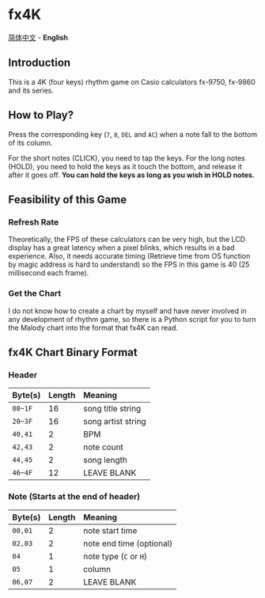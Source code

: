 # fx4K

[简体中文](README.md) - **English**

## Introduction

This is a 4K (four keys) rhythm game on Casio calculators fx-9750, fx-9860 and its series. 

## How to Play?

Press the corresponding key (`7`, `8`, `DEL` and `AC`) when a note fall to the bottom of its column. 

For the short notes (CLICK), you need to tap the keys. For the long notes (HOLD), you need to hold the keys as it touch the bottom, and release it after it goes off. **You can hold the keys as long as you wish in HOLD notes.** 

## Feasibility of this Game

### Refresh Rate

Theoretically, the FPS of these calculators can be very high, but the LCD display has a great latency when a pixel blinks, which results in a bad experience. Also, it needs accurate timing (Retrieve time from OS function by magic address is hard to understand) so the FPS in this game is 40 (25 millisecond each frame). 

### Get the Chart

I do not know how to create a chart by myself and have never involved in any development of rhythm game, so there is a Python script for you to turn the Malody chart into the format that fx4K can read. 

## fx4K Chart Binary Format

### Header

| Byte\(s\) | Length | Meaning            |
| :-------- | :----- | :----------------- |
| `00~1F`   | 16     | song title string  |
| `20~3F`   | 16     | song artist string |
| `40,41`   | 2      | BPM                |
| `42,43`   | 2      | note count         |
| `44,45`   | 2      | song length        |
| `46~4F`   | 12     | LEAVE BLANK        |

### Note (Starts at the end of header)

| Byte\(s\) | Length | Meaning                    |
| :-------- | :----- | :------------------------- |
| `00,01`   | 2      | note start time            |
| `02,03`   | 2      | note end time \(optional\) |
| `04`      | 1      | note type (`C` or `H`)     |
| `05`      | 1      | column                     |
| `06,07`   | 2      | LEAVE BLANK                |

